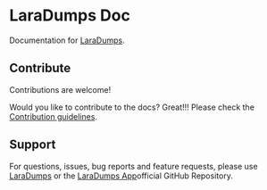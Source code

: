 # LaraDumps Doc

Documentation for [LaraDumps](https://github.com/laradumps/laradumps).

## Contribute

Contributions are welcome!

Would you like to contribute to the docs? Great!!! Please check the [Contribution guidelines](CONTRIBUTING.md).

## Support

For questions, issues, bug reports and feature requests, please use [LaraDumps](https://github.com/laradumps/laradumps) or the [LaraDumps App](https://github.com/laradumps/app)official GitHub Repository.

<br/>